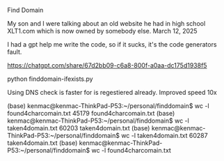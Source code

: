 Find Domain 

My son and I were talking about an old website he had in high school XLT1.com which is now owned by somebody else. 
March 12, 2025 

I had a gpt help me write the code, so if it sucks, it's the code generators fault. 


https://chatgpt.com/share/67d2bb09-c6a8-800f-a0aa-dc175d1938f5

python finddomain-ifexists.py

Using DNS check is faster for is regestiered already. Improved speed 10x

(base) kenmac@kenmac-ThinkPad-P53:~/personal/finddomain$ wc -l found4charcomain.txt 
45179 found4charcomain.txt
(base) kenmac@kenmac-ThinkPad-P53:~/personal/finddomain$ wc -l taken4domain.txt 
60203 taken4domain.txt
(base) kenmac@kenmac-ThinkPad-P53:~/personal/finddomain$ wc -l taken4domain.txt 
60287 taken4domain.txt
(base) kenmac@kenmac-ThinkPad-P53:~/personal/finddomain$ wc -l found4charcomain.txt 